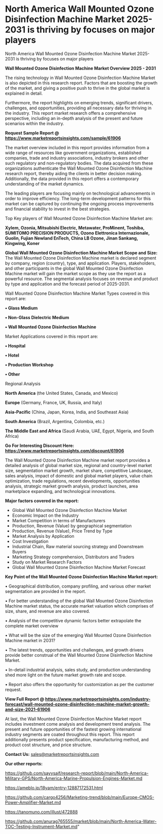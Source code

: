 # North America Wall Mounted Ozone Disinfection Machine Market 2025-2031 is thriving by focuses on major players
North America Wall Mounted Ozone Disinfection Machine Market 2025-2031 is thriving by focuses on major players

<Strong> Wall Mounted Ozone Disinfection Machine Market Overview 2025 - 2031</strong>

The rising technology in Wall Mounted Ozone Disinfection Machine Market is also depicted in this research report. Factors that are boosting the growth of the market, and giving a positive push to thrive in the global market is explained in detail.

Furthermore, the report highlights on emerging trends, significant drivers, challenges, and opportunities, providing all necessary data for thriving in the industry. This report market research offers a comprehensive perspective, including an in-depth analysis of the present and future scenarios within the industry.

<strong>Request Sample Report @ <a href=https://www.marketreportsinsights.com/sample/61906>https://www.marketreportsinsights.com/sample/61906</a></strong>

The market overview included in this report provides information from a wide range of resources like government organizations, established companies, trade and industry associations, industry brokers and other such regulatory and non-regulatory bodies. The data acquired from these organizations authenticate the Wall Mounted Ozone Disinfection Machine research report, thereby aiding the clients in better decision making. Additionally, the data provided in this report offers a contemporary understanding of the market dynamics.

The leading players are focusing mainly on technological advancements in order to improve efficiency. The long-term development patterns for this market can be captured by continuing the ongoing process improvements and financial stability to invest in the best strategies.

Top Key players of Wall Mounted Ozone Disinfection Machine Market are:

<strong>Xylem, Ozonia, Mitsubishi Electric, Metawater, ProMinent, Toshiba, SUMITOMO PRECISION PRODUCTS, Ozono Elettronica Internazionale, Guolin, Fujian Newland EnTech, China LB Ozone, Jinan Sankang, Kingwing, Koner</strong>

<strong><b>Global Wall Mounted Ozone Disinfection Machine Market Scope and Size:</b></strong>
The Wall Mounted Ozone Disinfection Machine market is declared segment by company, region (country), type, and application. Players, stakeholders, and other participants in the global Wall Mounted Ozone Disinfection Machine market will gain the market scope as they use the report as a powerful resource. The segmental analysis focuses on revenue and product by type and application and the forecast period of 2025-2031.

Wall Mounted Ozone Disinfection Machine Market Types covered in this report are:

<strong>• Glass Medium

• Non-Glass Dielectric Medium

• Wall Mounted Ozone Disinfection Machine</strong>

Market Applications covered in this report are:

<strong>• Hospital

• Hotel

• Production Workshop

• Other</strong> 

Regional Analysis

<strong>North America</strong> (the United States, Canada, and Mexico)

<strong>Europe</strong> (Germany, France, UK, Russia, and Italy)

<strong>Asia-Pacific</strong> (China, Japan, Korea, India, and Southeast Asia)

<strong>South America</strong> (Brazil, Argentina, Colombia, etc.)

<strong>The Middle East and Africa</strong> (Saudi Arabia, UAE, Egypt, Nigeria, and South Africa)

<strong>Go For Interesting Discount Here: <a href=https://www.marketreportsinsights.com/discount/61906>https://www.marketreportsinsights.com/discount/61906</a></strong>

The Wall Mounted Ozone Disinfection Machine market report provides a detailed analysis of global market size, regional and country-level market size, segmentation market growth, market share, competitive Landscape, sales analysis, impact of domestic and global market players, value chain optimization, trade regulations, recent developments, opportunities analysis, strategic market growth analysis, product launches, area marketplace expanding, and technological innovations.

<strong><b>Major factors covered in the report:</b></strong>
<ul>
  <li>Global Wall Mounted Ozone Disinfection Machine Market </li>
  <li>Economic Impact on the Industry</li>
  <li>Market Competition in terms of Manufacturers</li>
  <li>Production, Revenue (Value) by geographical segmentation</li>
  <li>Production, Revenue (Value), Price Trend by Type</li>
  <li>Market Analysis by Application</li>
  <li>Cost Investigation</li>
  <li>Industrial Chain, Raw material sourcing strategy and Downstream Buyers</li>
  <li>Marketing Strategy comprehension, Distributors and Traders</li>
  <li>Study on Market Research Factors</li>
  <li>Global Wall Mounted Ozone Disinfection Machine Market Forecast</li>
</ul>

<strong><b>Key Point of the Wall Mounted Ozone Disinfection Machine Market report:</b></strong>

• Geographical distribution, company profiling, and various other market segmentation are provided in the report.

• For better understanding of the global Wall Mounted Ozone Disinfection Machine market status, the accurate market valuation which comprises of size, share, and revenue are also covered.

• Analysis of the competitive dynamic factors better extrapolate the complete market overview

• What will be the size of the emerging Wall Mounted Ozone Disinfection Machine market in 2031?

• The latest trends, opportunities and challenges, and growth drivers provide better construal of the Wall Mounted Ozone Disinfection Machine Market.

• In-detail industrial analysis, sales study, and production understanding shed more light on the future market growth rate and scope.

• Report also offers the opportunity for customization as per the customer request.

<strong><b>View Full Report @ <a href=https://www.marketreportsinsights.com/industry-forecast/wall-mounted-ozone-disinfection-machine-market-growth-and-size-2021-61906>https://www.marketreportsinsights.com/industry-forecast/wall-mounted-ozone-disinfection-machine-market-growth-and-size-2021-61906</a></b></strong>


At last, the Wall Mounted Ozone Disinfection Machine Market report includes investment come analysis and development trend analysis. The present and future opportunities of the fastest growing international industry segments are coated throughout this report. This report additionally presents product specification, manufacturing method, and product cost structure, and price structure.

<strong>Contact Us:</strong>
sales@marketreportsinsights.com

<strong>Our other reports:</strong>

<a href=https://github.com/sayysaif/research-report/blob/main/North-America-Military-GPS/North-America-Marine-Propulsion-Engines-Market.md>https://github.com/sayysaif/research-report/blob/main/North-America-Military-GPS/North-America-Marine-Propulsion-Engines-Market.md</a>

<a href=https://ameblo.jp/18yam/entry-12887172531.html>https://ameblo.jp/18yam/entry-12887172531.html</a>

<a href=https://github.com/cargo4256/Marketing-trend/blob/main/Europe-CMOS-Power-Amplifier-Market.md>https://github.com/cargo4256/Marketing-trend/blob/main/Europe-CMOS-Power-Amplifier-Market.md</a>

<a href=https://tanomuno.com/illust/472888>https://tanomuno.com/illust/472888</a>

<a href=https://github.com/anurag765555/market/blob/main/North-America-Water-TOC-Testing-Instrument-Market.md>https://github.com/anurag765555/market/blob/main/North-America-Water-TOC-Testing-Instrument-Market.md</a>"
